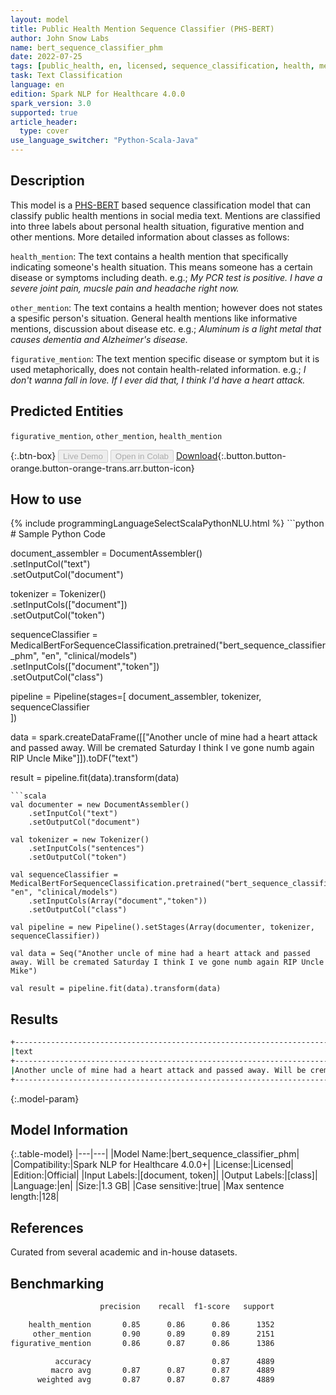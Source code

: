 ```yaml
---
layout: model
title: Public Health Mention Sequence Classifier (PHS-BERT)
author: John Snow Labs
name: bert_sequence_classifier_phm
date: 2022-07-25
tags: [public_health, en, licensed, sequence_classification, health, mention]
task: Text Classification
language: en
edition: Spark NLP for Healthcare 4.0.0
spark_version: 3.0
supported: true
article_header:
  type: cover
use_language_switcher: "Python-Scala-Java"
---
```


## Description

This model is a [PHS-BERT](https://arxiv.org/abs/2204.04521) based sequence classification model that can classify public health mentions in social media text. Mentions are classified into three labels about personal health situation, figurative mention and other mentions. More detailed information about classes as follows:

`health_mention`: The text contains a health mention that specifically indicating someone's health situation.  This means someone has a certain disease or symptoms including death. e.g.; *My PCR test is positive. I have a severe joint pain, mucsle pain and headache right now.*

`other_mention`: The text contains a health mention; however does not states a spesific person's situation. General health mentions like informative mentions, discussion about disease etc. e.g.; *Aluminum is a light metal that causes dementia and Alzheimer's disease.*

`figurative_mention`: The text mention specific disease or symptom but it is used metaphorically, does not contain health-related information. e.g.; *I don't wanna fall in love. If I ever did that, I think I'd have a heart attack.*

## Predicted Entities

`figurative_mention`, `other_mention`, `health_mention`

{:.btn-box}
<button class="button button-orange" disabled>Live Demo</button>
<button class="button button-orange" disabled>Open in Colab</button>
[Download](https://s3.amazonaws.com/auxdata.johnsnowlabs.com/clinical/models/bert_sequence_classifier_phm_en_4.0.0_3.0_1658746315237.zip){:.button.button-orange.button-orange-trans.arr.button-icon}

## How to use



<div class="tabs-box" markdown="1">
{% include programmingLanguageSelectScalaPythonNLU.html %}
```python
# Sample Python Code

document_assembler = DocumentAssembler() \
    .setInputCol("text") \
    .setOutputCol("document")

tokenizer = Tokenizer() \
    .setInputCols(["document"]) \
    .setOutputCol("token")

sequenceClassifier = MedicalBertForSequenceClassification.pretrained("bert_sequence_classifier_phm", "en", "clinical/models")\
    .setInputCols(["document","token"])\
    .setOutputCol("class")

pipeline = Pipeline(stages=[
    document_assembler, 
    tokenizer,
    sequenceClassifier    
])

data = spark.createDataFrame([["Another uncle of mine had a heart attack and passed away. Will be cremated Saturday I think I ve gone numb again RIP Uncle Mike"]]).toDF("text")

result = pipeline.fit(data).transform(data)
```
```scala
val documenter = new DocumentAssembler() 
    .setInputCol("text") 
    .setOutputCol("document")

val tokenizer = new Tokenizer()
    .setInputCols("sentences")
    .setOutputCol("token")

val sequenceClassifier = MedicalBertForSequenceClassification.pretrained("bert_sequence_classifier_phm", "en", "clinical/models")
    .setInputCols(Array("document","token"))
    .setOutputCol("class")

val pipeline = new Pipeline().setStages(Array(documenter, tokenizer, sequenceClassifier))

val data = Seq("Another uncle of mine had a heart attack and passed away. Will be cremated Saturday I think I ve gone numb again RIP Uncle Mike")

val result = pipeline.fit(data).transform(data)
```
</div>

## Results

```bash
+-------------------------------------------------------------------------------------------------------------------------------+----------------+
|text                                                                                                                           |class           |
+-------------------------------------------------------------------------------------------------------------------------------+----------------+
|Another uncle of mine had a heart attack and passed away. Will be cremated Saturday I think I ve gone numb again RIP Uncle Mike|[health_mention]|
+-------------------------------------------------------------------------------------------------------------------------------+----------------+
```

{:.model-param}
## Model Information

{:.table-model}
|---|---|
|Model Name:|bert_sequence_classifier_phm|
|Compatibility:|Spark NLP for Healthcare 4.0.0+|
|License:|Licensed|
|Edition:|Official|
|Input Labels:|[document, token]|
|Output Labels:|[class]|
|Language:|en|
|Size:|1.3 GB|
|Case sensitive:|true|
|Max sentence length:|128|

## References

Curated from several academic and in-house datasets.

## Benchmarking

```bash
                    precision    recall  f1-score   support 

    health_mention       0.85      0.86      0.86      1352 
     other_mention       0.90      0.89      0.89      2151 
figurative_mention       0.86      0.87      0.86      1386 

          accuracy                           0.87      4889 
         macro avg       0.87      0.87      0.87      4889 
      weighted avg       0.87      0.87      0.87      4889 
```
